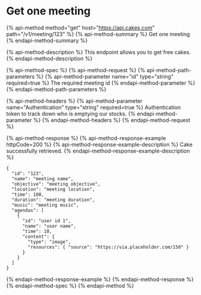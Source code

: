 # Get one meeting

{% api-method method="get" host="https://api.cakes.com" path="/v1/meeting/123" %}
{% api-method-summary %}
Get one meeting
{% endapi-method-summary %}

{% api-method-description %}
This endpoint allows you to get free cakes.
{% endapi-method-description %}

{% api-method-spec %}
{% api-method-request %}
{% api-method-path-parameters %}
{% api-method-parameter name="id" type="string" required=true %}
The required meeting id
{% endapi-method-parameter %}
{% endapi-method-path-parameters %}

{% api-method-headers %}
{% api-method-parameter name="Authentication" type="string" required=true %}
Authentication token to track down who is emptying our stocks.
{% endapi-method-parameter %}
{% endapi-method-headers %}
{% endapi-method-request %}

{% api-method-response %}
{% api-method-response-example httpCode=200 %}
{% api-method-response-example-description %}
Cake successfully retrieved.
{% endapi-method-response-example-description %}

```
{
  "id": "123",
  "name": "meeting name",
  "objective": "meeting objective",
  "location": "meeting location",
  "time": 100,
  "duration": "meeting duration",
  "music": "meeting music",
  "agendas": [
    {
      "id": "user id 1",
      "name": "user name",
      "time": 10,
      "content": {
        "type": "image",
        "resources": { "source": "https://via.placeholder.com/150" }
      }
    }
  ]
}
```
{% endapi-method-response-example %}
{% endapi-method-response %}
{% endapi-method-spec %}
{% endapi-method %}




